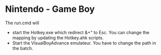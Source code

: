 # Nintendo - Game Boy

The run.cmd will
 * start the Hotkey.exe which redirect &+" to Esc. You can change the mapping by updating the Hotkey.ahk scripts.
 * Start the VisualBoyAdvance emulateur. You have to change the path in the batch. 